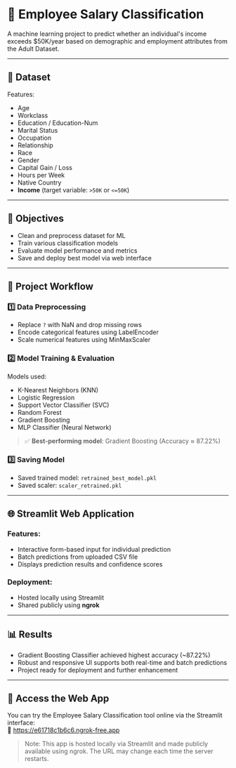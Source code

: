 # 🧠 Employee Salary Classification

A machine learning project to predict whether an individual's income exceeds $50K/year based on demographic and employment attributes from the Adult Dataset.

---

## 📁 Dataset

Features:
- Age  
- Workclass  
- Education / Education-Num  
- Marital Status  
- Occupation  
- Relationship  
- Race  
- Gender  
- Capital Gain / Loss  
- Hours per Week  
- Native Country  
- **Income** (target variable: `>50K` or `<=50K`)

---

## 🎯 Objectives

- Clean and preprocess dataset for ML  
- Train various classification models  
- Evaluate model performance and metrics  
- Save and deploy best model via web interface

---

## 🔧 Project Workflow

### 1️⃣ Data Preprocessing
- Replace `?` with NaN and drop missing rows  
- Encode categorical features using LabelEncoder  
- Scale numerical features using MinMaxScaler  

### 2️⃣ Model Training & Evaluation
Models used:
- K-Nearest Neighbors (KNN)  
- Logistic Regression  
- Support Vector Classifier (SVC)  
- Random Forest  
- Gradient Boosting  
- MLP Classifier (Neural Network)

> ✅ **Best-performing model**: Gradient Boosting (Accuracy ≈ 87.22%)

### 3️⃣ Saving Model
- Saved trained model: `retrained_best_model.pkl`  
- Saved scaler: `scaler_retrained.pkl`

---

## 🌐 Streamlit Web Application

### Features:
- Interactive form-based input for individual prediction  
- Batch predictions from uploaded CSV file  
- Displays prediction results and confidence scores

### Deployment:
- Hosted locally using Streamlit  
- Shared publicly using **ngrok**

---

## 📊 Results
- Gradient Boosting Classifier achieved highest accuracy (~87.22%)  
- Robust and responsive UI supports both real-time and batch predictions  
- Project ready for deployment and further enhancement

---
## 🚀 Access the Web App

You can try the Employee Salary Classification tool online via the Streamlit interface:  
🔗 https://e61718c1b6c6.ngrok-free.app

> Note: This app is hosted locally via Streamlit and made publicly available using ngrok. The URL may change each time the server restarts.

